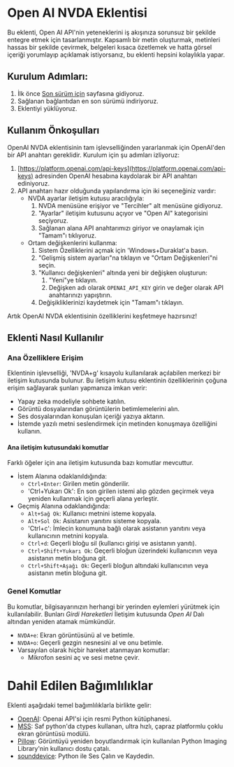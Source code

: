 # Open AI NVDA Eklentisi

Bu eklenti, Open AI API'nin yeteneklerini iş akışınıza sorunsuz bir şekilde entegre etmek için tasarlanmıştır. Kapsamlı bir metin oluşturmak, metinleri hassas bir şekilde çevirmek, belgeleri kısaca özetlemek ve hatta görsel içeriği yorumlayıp açıklamak istiyorsanız, bu eklenti hepsini kolaylıkla yapar.

## Kurulum Adımları:

1. İlk önce [Son sürüm için](https://github.com/aaclause/nvda-OpenAI/releases) sayfasına gidiyoruz.
2. Sağlanan bağlantıdan en son sürümü indiriyoruz.
3. Eklentiyi yüklüyoruz.

## Kullanım Önkoşulları

OpenAI NVDA eklentisinin tam işlevselliğinden yararlanmak için OpenAI'den bir API anahtarı gereklidir. Kurulum için şu adımları izliyoruz:

1. [https://platform.openai.com/api-keys](https://platform.openai.com/api-keys) adresinden OpenAI hesabına kaydolarak bir API anahtarı ediniyoruz.
2. API anahtarı hazır olduğunda yapılandırma için iki seçeneğiniz vardır:
   - NVDA ayarlar iletişim kutusu aracılığıyla:
     1. NVDA menüsüne erişiyor ve "Tercihler" alt menüsüne gidiyoruz.
     2. "Ayarlar" iletişim kutusunu açıyor ve "Open AI" kategorisini seçiyoruz.
     3. Sağlanan alana API anahtarımızı giriyor ve onaylamak için "Tamam"ı tıklıyoruz.
   - Ortam değişkenlerini kullanma:
     1. Sistem Özelliklerini açmak için 'Windows+Duraklat'a basın.
     2. "Gelişmiş sistem ayarları"na tıklayın ve "Ortam Değişkenleri"ni seçin.
     3. "Kullanıcı değişkenleri" altında yeni bir değişken oluşturun:
         1. "Yeni"ye tıklayın.
         2. Değişken adı olarak `OPENAI_API_KEY` girin ve değer olarak API anahtarınızı yapıştırın.
     4. Değişikliklerinizi kaydetmek için "Tamam"ı tıklayın.

Artık OpenAI NVDA eklentisinin özelliklerini keşfetmeye hazırsınız!

## Eklenti Nasıl Kullanılır

### Ana Özelliklere Erişim

Eklentinin işlevselliği, 'NVDA+g' kısayolu kullanılarak açılabilen merkezi bir iletişim kutusunda bulunur. Bu iletişim kutusu eklentinin özelliklerinin çoğuna erişim sağlayarak şunları yapmanıza imkan verir:

- Yapay zeka modeliyle sohbete katılın.
- Görüntü dosyalarından görüntülerin betimlemelerini alın.
- Ses dosyalarından konuşulan içeriği yazıya aktarın.
- İstemde yazılı metni seslendirmek için metinden konuşmaya özelliğini kullanın.

#### Ana iletişim kutusundaki komutlar

Farklı öğeler için ana iletişim kutusunda bazı komutlar mevcuttur.

- İstem Alanına odaklanıldığında:
	- `Ctrl+Enter`: Girilen metin gönderilir.
	- 'Ctrl+Yukarı Ok': En son girilen istemi alıp gözden geçirmek veya yeniden kullanmak için geçerli alana yerleştir.
- Geçmiş Alanına odaklandığında:
  - `Alt+Sağ Ok`: Kullanıcı metnini isteme kopyala.
  - `Alt+Sol Ok`: Asistanın yanıtını sisteme kopyala.
  - 'Ctrl+c': İmlecin konumuna bağlı olarak asistanın yanıtını veya kullanıcının metnini kopyala.
  - `Ctrl+d`: Geçerli bloğu sil (kullanıcı girişi ve asistanın yanıtı).
  - `Ctrl+Shift+Yukarı Ok`: Geçerli bloğun üzerindeki kullanıcının veya asistanın metin bloğuna git.
  - `Ctrl+Shift+Aşağı Ok`: Geçerli bloğun altındaki kullanıcının veya asistanın metin bloğuna git.

### Genel Komutlar

Bu komutlar, bilgisayarınızın herhangi bir yerinden eylemleri yürütmek için kullanılabilir. Bunları *Girdi Hareketleri* İletişim kutusunda *Open AI* Dalı altından yeniden atamak mümkündür.

- `NVDA+e`: Ekran görüntüsünü al ve betimle.
- `NVDA+o`: Geçerli gezgin nesnesini al ve onu betimle.
- Varsayılan olarak hiçbir hareket atanmayan komutlar:
  - Mikrofon sesini aç ve sesi metne çevir.

# Dahil Edilen Bağımlılıklar

Eklenti aşağıdaki temel bağımlılıklarla birlikte gelir:

- [OpenAI](https://pypi.org/project/openai/): Openai API'si için resmi Python kütüphanesi.
- [MSS](https://pypi.org/project/mss/): Saf python'da ctypes kullanan, ultra hızlı, çapraz platformlu çoklu ekran görüntüsü modülü.
- [Pillow](https://pypi.org/project/Pillow/): Görüntüyü yeniden boyutlandırmak için kullanılan Python Imaging Library'nin kullanıcı dostu çatalı.
- [sounddevice](https://pypi.org/project/sounddevice/): Python ile Ses Çalın ve Kaydedin.
